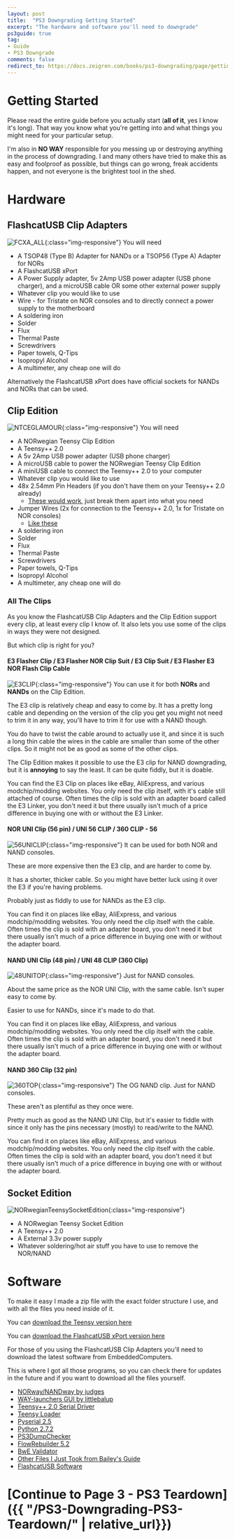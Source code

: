 ```yaml
---
layout: post
title:  "PS3 Downgrading Getting Started"
excerpt: "The hardware and software you'll need to downgrade"
ps3guide: true
tag:
- Guide
- PS3 Downgrade
comments: false
redirect_to: https://docs.zeigren.com/books/ps3-downgrading/page/getting-started
---
```

# Getting Started

Please read the entire guide before you actually start (**all of it**, yes I know it's long).
That way you know what you're getting into and what things you might need for your particular setup.

I'm also in **NO WAY** responsible for you messing up or destroying anything in the process of downgrading.
I and many others have tried to make this as easy and foolproof as possible, but things can go wrong, freak accidents happen, and not everyone is the brightest tool in the shed.

# Hardware

## FlashcatUSB Clip Adapters

![FCXA_ALL](/assets/img/FlashcatAdapters/FCXA_ALL.jpg){:class="img-responsive"}
You will need

* A TSOP48 (Type B) Adapter for NANDs or a TSOP56 (Type A) Adapter for NORs
* A FlashcatUSB xPort
* A Power Supply adapter, 5v 2Amp USB power adapter (USB phone charger), and a microUSB cable OR some other external power supply
* Whatever clip you would like to use
* Wire - for Tristate on NOR consoles and to directly connect a power supply to the motherboard
* A soldering iron
* Solder
* Flux
* Thermal Paste
* Screwdrivers
* Paper towels, Q-Tips
* Isopropyl Alcohol
* A multimeter, any cheap one will do

Alternatively the FlashcatUSB xPort does have official sockets for NANDs and NORs that can be used.

## Clip Edition

![NTCEGLAMOUR](/assets/img/NTCEGLAMOUR.jpg){:class="img-responsive"}
You will need

* A NORwegian Teensy Clip Edition
* A Teensy++ 2.0
* A 5v 2Amp USB power adapter (USB phone charger)
* A microUSB cable to power the NORwegian Teensy Clip Edition
* A miniUSB cable to connect the Teensy++ 2.0 to your computer
* Whatever clip you would like to use
* 48x 2.54mm Pin Headers (if you don't have them on your Teensy++ 2.0 already)
  * [These would work](https://www.amazon.com/Hotop-Pack-Single-Header-Connector/dp/B06XR8CV8P/ref=sr_1_8?ie=UTF8&qid=1509273572&sr=8-8&keywords=pin+header), just break them apart into what you need
* Jumper Wires (2x for connection to the Teensy++ 2.0, 1x for Tristate on NOR consoles)
  * [Like these](https://www.amazon.com/Solderless-Flexible-Breadboard-Jumper-100pcs/dp/B005TZJ0AM/ref=sr_1_4?s=electronics&ie=UTF8&qid=1509248805&sr=1-4&keywords=jumper+wires) 
* A soldering iron
* Solder
* Flux
* Thermal Paste
* Screwdrivers
* Paper towels, Q-Tips
* Isopropyl Alcohol
* A multimeter, any cheap one will do

### All The Clips

As you know the FlashcatUSB Clip Adapters and the Clip Edition support every clip, at least every clip I know of. It also lets you use some of the clips in ways they were not designed.

But which clip is right for you?

#### E3 Flasher Clip / E3 Flasher NOR Clip Suit / E3 Clip Suit / E3 Flasher E3 NOR Flash Clip Cable

![E3CLIP](/assets/img/E3CLIP.jpg){:class="img-responsive"}
You can use it for both **NORs** and **NANDs** on the Clip Edition.

The E3 clip is relatively cheap and easy to come by. It has a pretty long cable and depending on the version of the clip you get you might not need to trim it in any way, you'll have to trim it for use with a NAND though.

You do have to twist the cable around to actually use it,
and since it is such a long thin cable the wires in the cable are smaller than some of the other clips.
So it might not be as good as some of the other clips.

The Clip Edition makes it possible to use the E3 clip for NAND downgrading, but it is **annoying** to say the least. It can be quite fiddly, but it is doable.

You can find the E3 Clip on places like eBay, AliExpress, and various modchip/modding websites. You only need the clip itself, with it's cable still attached of course. Often times the clip is sold with an adapter board called the E3 Linker, you don't need it but there usually isn't much of a price difference in buying one with or without the E3 Linker.

#### NOR UNI Clip (56 pin) / UNI 56 CLIP / 360 CLIP - 56

![56UNICLIP](/assets/img/56UNICLIP.jpg){:class="img-responsive"}
It can be used for both NOR and NAND consoles.

These are more expensive then the E3 clip, and are harder to come by.

It has a shorter, thicker cable. So you might have better luck using it over the E3 if you're having problems.

Probably just as fiddly to use for NANDs as the E3 clip.

You can find it on places like eBay, AliExpress, and various modchip/modding websites. You only need the clip itself with the cable. Often times the clip is sold with an adapter board, you don't need it but there usually isn't much of a price difference in buying one with or without the adapter board.

#### NAND UNI Clip (48 pin) / UNI 48 CLIP (360 Clip)

![48UNITOP](/assets/img/48UNITOP.jpg){:class="img-responsive"}
Just for NAND consoles.

About the same price as the NOR UNI Clip, with the same cable. Isn't super easy to come by.

Easier to use for NANDs, since it's made to do that.

You can find it on places like eBay, AliExpress, and various modchip/modding websites. You only need the clip itself with the cable. Often times the clip is sold with an adapter board, you don't need it but there usually isn't much of a price difference in buying one with or without the adapter board.

#### NAND 360 Clip (32 pin)

![360TOP](/assets/img/360TOP.jpg){:class="img-responsive"}
The OG NAND clip. Just for NAND consoles.

These aren't as plentiful as they once were.

Pretty much as good as the NAND UNI Clip, but it's easier to fiddle with since it only has the pins necessary (mostly) to read/write to the NAND.

You can find it on places like eBay, AliExpress, and various modchip/modding websites. You only need the clip itself with the cable. Often times the clip is sold with an adapter board, you don't need it but there usually isn't much of a price difference in buying one with or without the adapter board.

## Socket Edition

![NORwegianTeensySocketEdition](/assets/img/NORwegianTeensySocketGlamour.jpg){:class="img-responsive"}

* A NORwegian Teensy Socket Edition
* A Teensy++ 2.0
* A External 3.3v power supply
* Whatever soldering/hot air stuff you have to use to remove the NOR/NAND

# Software

To make it easy I made a zip file with the exact folder structure I use, and with all the files you need inside of it.

You can [download the Teensy version here](https://mega.nz/#!ovIEhS5D!Eke5679s1qnOJEv8Bs3BSBIGjsHzn5Zzmj0-w6hrAk4)

You can [download the FlashcatUSB xPort version here](https://mega.nz/#!t3Z3SarA!HlAXxiMV5piTTSJMEBguUbMKgzVwIt6RpjK3qesoSys)

For those of you using the FlashcatUSB Clip Adapters you'll need to download the latest software from EmbeddedComputers.

This is where I got all those programs, so you can check there for updates in the future and if you want to download all the files yourself.

* [NORway/NANDway by judges](https://github.com/hjudges/NORway)
* [WAY-launchers GUI by littlebalup](https://github.com/littlebalup/WAY-launchers)
* [Teensy++ 2.0 Serial Driver](https://www.pjrc.com/teensy/usb_serial.html)
* [Teensy Loader](https://www.pjrc.com/teensy/loader_win10.html)
* [Pyserial 2.5](https://pypi.python.org/pypi/pyserial/2.5)
* [Python 2.7.2](https://www.python.org/download/releases/2.7.2/)
* [PS3DumpChecker](https://github.com/Swizzy/PS3DumpChecker)
* [FlowRebuilder 5.2](http://www.ps3hax.net/showthread.php?t=95794)
* [BwE Validator](http://psx-scene.com/forums/content/bwe-nor-validator-v1-30-3373/)
* [Other Files I Just Took from Bailey's Guide](http://www.ps3hax.net/showthread.php?t=39766)
* [FlashcatUSB Software](http://www.embeddedcomputers.net/software/)

# [Continue to Page 3 - PS3 Teardown]({{ "/PS3-Downgrading-PS3-Teardown/" | relative_url}})